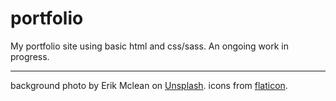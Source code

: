 # portfolio
My portfolio site using basic html and css/sass.
An ongoing work in progress.

---
background photo by Erik Mclean on [Unsplash](https://unsplash.com/@introspectivedsgn).
icons from [flaticon](https://www.flaticon.com/).
